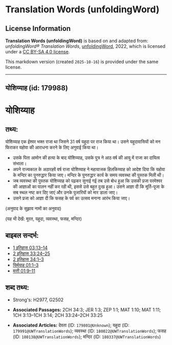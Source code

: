# Translation Words (unfoldingWord)

## License Information

**Translation Words (unfoldingWord)** is based on and adapted from: _unfoldingWord® Translation Words_, [unfoldingWord](https://unfoldingword.org/utw), 2022, which is licensed under a [CC BY-SA 4.0 license](https://creativecommons.org/licenses/by-sa/4.0/legalcode.en).

This markdown version (created `2025-10-16`) is provided under the same license.



--------------------------------

## योशिय्याह (id: 179988)

योशिय्याह
=========

तथ्य:
-----

योशिय्याह एक ईश्वर भक्त राजा था जिसने 31 वर्ष यहूदा पर राज किया था। उसने यहूदावासियों को मन फिराकर यहोवा की आराधना करने के लिए अगुवाई किया था।

* उसके पिता आमोन की हत्या के बाद योशिय्याह, उसके पुत्र ने आठ वर्ष की आयु में राजा का दायित्व संभाला।
* अपने राज्यकाल के अठारहवें वर्ष राजा योशिय्याह ने महायाजक हिलकिय्याह को आदेश दिया कि यहोवा के मन्दिर का पुनरुद्धार किया जाए। मन्दिर के पुनरुद्धार कार्य के समय व्यवस्था की पुस्तक मिली थी।
* जब व्यवस्था की पुस्तक योशिय्याह को पढ़कर सुनाई गई तब उसे बोध हुआ कि उसकी प्रजा परमेश्वर की आज्ञाओं का पालन नहीं कर रही थी, इससे उसे बहुत दुःख हुआ। उसने आज्ञा दी कि मूर्ति\-पूजा के सब स्थल नष्ट कर दिए जाएं और उनके पुजारियों को मार डाला जाए।
* उसने प्रजा को आज्ञा दी कि फसह के पर्व का उत्सव मनाना आरंभ किया जाए।

(अनुवाद के सुझाव नामों का अनुवाद)

(यह भी देखें: मूरत, यहूदा, व्यवस्था, फसह, मन्दिर)

बाइबल सन्दर्भ:
--------------

* [1 इतिहास 03:13–14](https://ref.ly/1Chr0:0)
* [2 इतिहास 33:24–25](https://ref.ly/2Chr0:0)
* [2 इतिहास 34:1–3](https://ref.ly/2Chr0:0)
* [यिर्मयाह 01:1–3](https://ref.ly/Jer1:1-Jer1:3)
* [मत्ती 01:9–11](https://ref.ly/Matt1:9-Matt1:11)

शब्द तथ्य:
----------

* Strong's: H2977, G2502

* **Associated Passages:** 2CH 34:3; JER 1:3; ZEP 1:1; MAT 1:10; MAT 1:11; 1CH 3:13–1CH 3:14; 2CH 33:24–2CH 33:25
* **Associated Articles:** देवता (ID: `179801@Unknown`); यहूदा (ID: `179991@UWTranslationWords`); व्यवस्था (ID: `180022@UWTranslationWords`); फसह (ID: `180138@UWTranslationWords`); मन्दिर (ID: `180337@UWTranslationWords`)

